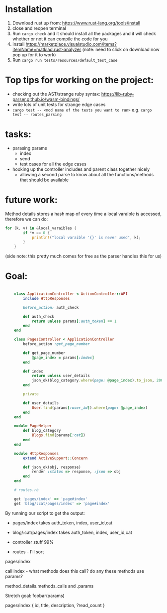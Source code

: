 # Installation

1. Download rust up from: https://www.rust-lang.org/tools/install
2. close and reopen terminal 
3. Run `cargo check` and it should install all the packages and it will check whether or not it can compile the code for you
4. install https://marketplace.visualstudio.com/items?itemName=matklad.rust-analyzer (note: need to click on download now pop up for it to work)
5. Run `cargo run tests/resources/default_test_case` 

# Top tips for working on the project:
- checking out the AST/strange ruby syntax: https://lib-ruby-parser.github.io/wasm-bindings/
- write lots of unit tests for strange edge cases
- `cargo test -- <mod name of the tests you want to run>` e.g. `cargo test -- routes_parsing`
# tasks:
- parasing params
    - index
    - send 
    - test cases for all the edge cases
- hooking up the controller includes and parent class together nicely 
    - allowing a second parse to know about all the functions/methods that should be available

# future work:
Method details stores a hash map of every time a local varaible is accessed, therefore we can do:
```rust
for (k, v) in &local_varaibles {
        if *v == 0 {
            println!("local varaible '{}' is never used", k);
        }
    }
```
(side note: this pretty much comes for free as the parser handles this for us)

# Goal:

```ruby

    class ApplicationController < ActionController::API
        include HttpResponses

        before_action: auth_check

        def auth_check
            return unless params[:auth_token] == 1
        end
    end

    class PagesController < ApplicationController
        before_action :get_page_number

        def get_page_number
            @page_index = params[:index]
        end

        def index
            return unless user_details
            json_ok(blog_category.where(page: @page_index).to_json, 200)
        end

        private 

        def user_details
            User.find(params[:user_id]).where(page: @page_index)
        end
    end

    module PageHelper
        def blog_category
            Blogs.find(params[:cat])
        end
    end

    module HttpResponses
        extend ActiveSupport::Concern

        def json_ok(obj, response)
            render :status => response, :json => obj
        end
    end

    # routes.rb

    get 'pages/index' => 'page#index'
    get 'blog/:cat/pages/index' => 'page#index'
```

By running our script to get the output:
- pages/index takes auth_token, index, user_id,cat
- blog/:cat/pages/index takes auth_token, index, user_id,cat




- controller stuff 99%
- routes - I'll sort 

pages/index

call index - what methods does this call? do any these methods use params?

method_details.methods_calls and .params

Stretch goal: foobar(params)

pages/index
{
    id,
    title,
    description,
    ?read_count
}
